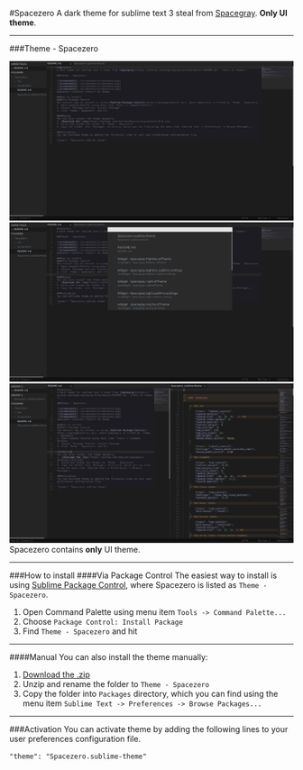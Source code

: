 
#Spacezero
A dark theme for sublime text 3 steal from [Spacegray](https://github.com/kkga/spacegray/blob/master/README.md). **Only UI theme**.

---

###Theme - Spacezero

![screenshot1](./screenshot/screenshot1.png)
![screenshot2](./screenshot/screenshot2.png)
![screenshot3](./screenshot/screenshot3.png)
Spacezero contains **only** UI theme.

---

###How to install
####Via Package Control
The easiest way to install is using [Sublime Package Control](https://packagecontrol.io/), where Spacezero is listed as `Theme - Spacezero`.

1. Open Command Palette using menu item `Tools -> Command Palette...`
2. Choose `Package Control: Install Package`
3. Find `Theme - Spacezero` and hit

---

####Manual
You can also install the theme manually:

1. [Download the .zip](https://github.com/theJian/Spacezero/archive/1.0.0.zip)
2. Unzip and rename the folder to `Theme - Spacezero`
3. Copy the folder into `Packages` directory, which you can find using the menu item `Sublime Text -> Preferences -> Browse Packages...`

---

###Activation
You can activate theme by adding the following lines to your user preferences configuration file.
```
"theme": "Spacezero.sublime-theme"
```
